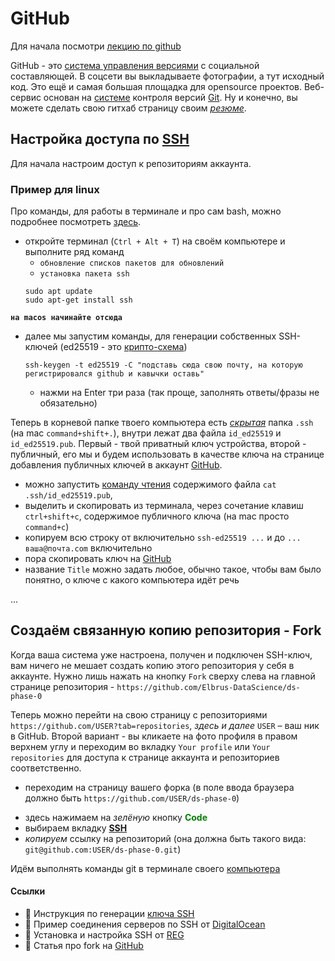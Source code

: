 # GitHub
Для начала посмотри [лекцию по github](https://youtu.be/4TRClQ7rttw)

GitHub - это [cистема управления версиями](https://ru.wikipedia.org/wiki/Система_управления_версиями) с социальной составляющей. В соцсети вы выкладываете фотографии, а тут исходный код. Это ещё и самая большая площадка для opensource проектов. Веб-сервис основан на [системе](https://git-scm.com/book/en/v2/Getting-Started-About-Version-Control) контроля версий [Git](https://git-scm.com/book/en/v2/Getting-Started-What-is-Git%3F). Ну и конечно, вы можете сделать свою гитхаб страницу своим [*резюме*](https://docs.github.com/en/account-and-profile/setting-up-and-managing-your-github-profile/customizing-your-profile/managing-your-profile-readme).

## Настройка доступа по [SSH](https://ru.wikipedia.org/wiki/SSH)
Для начала настроим доступ к репозиториям аккаунта. 

### Пример для linux
Про команды, для работы в терминале и про сам bash, можно подробнее посмотреть [здесь](bash.md).

- откройте терминал (`Ctrl + Alt + T`) на своём компьютере и выполните ряд команд
   * `обновление списков пакетов для обновлений`
   * `установка пакета ssh`
    ``` 
    sudo apt update    
    sudo apt-get install ssh    
    ```
 
**`на macos начинайте отсюда`**
- далее мы запустим команды, для генерации собственных SSH-ключей (ed25519 - это [крипто-схема](https://ru.wikipedia.org/wiki/EdDSA))
    ```
    ssh-keygen -t ed25519 -C "подставь сюда свою почту, на которую регистрировался github и кавычки оставь"
    ```
   - нажми на Enter три раза (так проще, заполнять ответы/фразы не обязательно)



Теперь в корневой папке твоего компьютера есть [*скрытая*](https://nextontext.ru/linux-i-os-x/646-skrytye-fajly-i-papki-v-ubuntu) папка `.ssh` (на mac `command+shift+.`), внутри лежат два файла `id_ed25519` и `id_ed25519.pub`. Первый - твой приватный ключ устройства, второй - публичный, его мы и будем использовать в качестве ключа на странице добавления публичных ключей в аккаунт [GitHub](https://github.com/settings/keys).

- можно запустить [команду чтения](https://losst.ru/komanda-cat-linux) содержимого файла `cat .ssh/id_ed25519.pub`, 
- выделить и скопировать из терминала, через сочетание клавиш `ctrl+shift+c`, содержимое публичного ключа (на mac просто `command+c`)
- копируем всю строку от включительно `ssh-ed25519 ...` и до `... ваша@почта.com` включительно 
- пора скопировать ключ на [GitHub](https://github.com/settings/ssh/new)
- название `Title` можно задать любое, обычно такое, чтобы вам было понятно, о ключе с какого компьютера идёт речь

...


## Создаём связанную копию репозитория - Fork 

Когда ваша система уже настроена, получен и подключен SSH-ключ, вам ничего не мешает создать копию этого репозитория у себя в аккаунте. Нужно лишь нажать на кнопку `Fork` сверху слева на главной странице репозитория - `https://github.com/Elbrus-DataScience/ds-phase-0`

Теперь можно перейти на свою страницу c репозиториями `https://github.com/USER?tab=repositories`, *здесь и далее* `USER` – ваш ник в GitHub. Второй вариант - вы кликаете на фото профиля в правом верхнем углу и переходим во вкладку `Your profile` или `Your repositories` для доступа к странице аккаунта и репозиториев соответственно.

- переходим на страницу вашего форка (в поле ввода браузера должно быть `https://github.com/USER/ds-phase-0`)
<!-- заменить на ds_online -->
- здесь нажимаем на *зелёную* кнопку <span style="color: green;">**Code**</span>
- выбираем вкладку <span style="text-decoration:underline">**SSH**</span>
- *копируем* ссылку на репозиторий (она должна быть такого вида: `git@github.com:USER/ds-phase-0.git`)
<!-- заменить на ds_online -->

Идём выполнять команды git в терминале своего [компьютера](git.md)

#### Ссылки
- 📑  Инструкция по генерации [ключа SSH](https://docs.github.com/en/authentication/connecting-to-github-with-ssh/generating-a-new-ssh-key-and-adding-it-to-the-ssh-agent)
- 📝 Пример соединения серверов по SSH от [DigitalOcean](https://www.digitalocean.com/community/tutorials/how-to-use-ssh-to-connect-to-a-remote-server-ru)
- 📝 Установка и настройка SSH от [REG](https://help.reg.ru/hc/ru/articles/4408047830033-Как-установить-и-настроить-SSH)
- 📑 Статья про fork на [GitHub](https://docs.github.com/en/get-started/quickstart/fork-a-repo)





